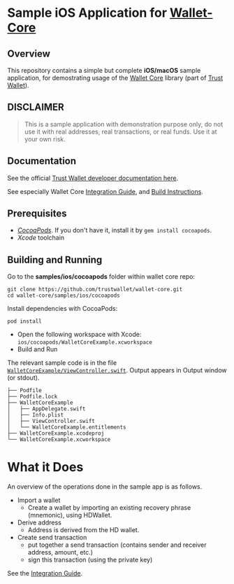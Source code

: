 # Sample iOS Application for [Wallet-Core](https://github.com/trustwallet/wallet-core)

## Overview

This repository contains a simple but complete **iOS/macOS** sample application, for demostrating usage of the
[Wallet Core](https://github.com/trustwallet/wallet-core) library (part of [Trust Wallet](https://trustwallet.com)).

## DISCLAIMER

> This is a sample application with demonstration purpose only,
> do not use it with real addresses, real transactions, or real funds.
> Use it at your own risk.

## Documentation

See the official [Trust Wallet developer documentation here](https://developer.trustwallet.com).

See especially Wallet Core
[Integration Guide](https://developer.trustwallet.com/wallet-core/integration-guide),
and [Build Instructions](https://developer.trustwallet.com/wallet-core/building).

## Prerequisites

* [*CocoaPods*](https://cocoapods.org/).  If you don't have it, install it by
`gem install cocoapods`.
* *Xcode* toolchain

## Building and Running

Go to the **samples/ios/cocoapods** folder within wallet core repo:

```shell
git clone https://github.com/trustwallet/wallet-core.git
cd wallet-core/samples/ios/cocoapods
```

Install dependencies with CocoaPods:

```shell
pod install
```

* Open the following workspace with Xcode: `ios/cocoapods/WalletCoreExample.xcworkspace` 
* Build and Run

The relevant sample code is in the file [`WalletCoreExample/ViewController.swift`](https://github.com/trustwallet/wallet-core/blob/master/samples/ios/cocoapods/WalletCoreExample/ViewController.swift).
Output appears in Output window (or stdout).

```
├── Podfile
├── Podfile.lock
├── WalletCoreExample
│   ├── AppDelegate.swift
│   ├── Info.plist
│   ├── ViewController.swift
│   └── WalletCoreExample.entitlements
├── WalletCoreExample.xcodeproj
└── WalletCoreExample.xcworkspace
```


# What it Does

An overview of the operations done in the sample app is as follows.

* Import a wallet
  * Create a wallet by importing an existing recovery phrase (mnemonic), using HDWallet.
* Derive address
  * Address is derived from the HD wallet.
* Create send transaction
  * put together a send transaction (contains sender and receiver address, amount, etc.)
  * sign this transaction (using the private key)

See the [Integration Guide](https://developer.trustwallet.com/wallet-core/integration-guide).
